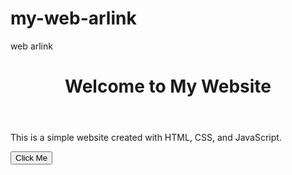 # my-web-arlink
web arlink
<!DOCTYPE html>
<html lang="en">
<head>
    <meta charset="UTF-8">
    <meta name="viewport" content="width=device-width, initial-scale=1.0">
    <title>my-web-arlink</title>
    <link rel="stylesheet" href="style.css">
</head>
<body>
    <header>
        <h1>Welcome to My Website</h1>
    </header>
    <main>
        <p>This is a simple website created with HTML, CSS, and JavaScript.</p>
        <button id="myButton">Click Me</button>
    </main>
    <script src="script.js"></script>
</body>
</html>
